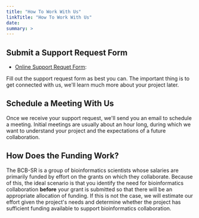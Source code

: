 ```yaml
---
title: "How To Work With Us"
linkTitle: "How To Work With Us"
date: 
summary: >
---
```


## Submit a Support Request Form

- [Online Support Requet Form](https://cancer.ufl.edu/research/shared-resources/biostatistics-computational-biology-shared-resource/biostatistics-shared-resource-support-request-form/):

Fill out the support request form as best you can. The important thing is to get connected with us, we'll learn much more about your project later.

## Schedule a Meeting With Us

Once we receive your support request, we'll send you an email to schedule a meeting. Initial meetings are usually about an hour long, during which we want to understand your project and the expectations of a future collaboration.

## How Does the Funding Work?

The BCB-SR is a group of bioinformatics scientists whose salaries are primarily funded by effort on the grants on which they collaborate. Because of this, the ideal scenario is that you identify the need for bioinformatics collaboration **before** your grant is submitted so that there will be an appropriate allocation of funding. If this is not the case, we will estimate our effort given the project's needs and determine whether the project has sufficient funding available to support bioinformatics collaboration.
